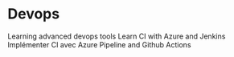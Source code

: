 # Devops
Learning advanced devops tools 
Learn CI with Azure and Jenkins
Implémenter CI avec Azure Pipeline and Github Actions
